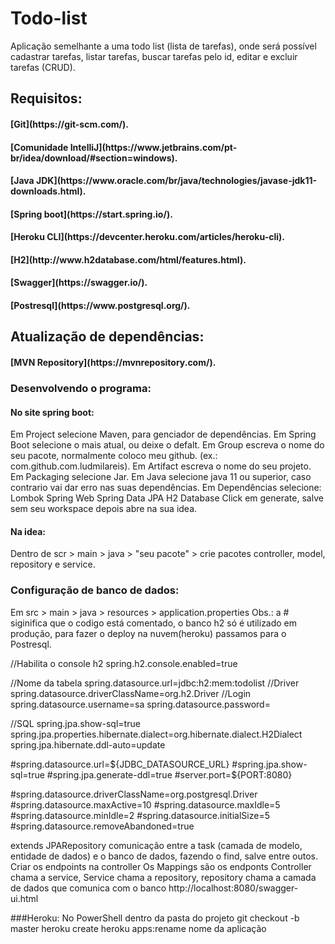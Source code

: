 # Todo-list

Aplicação semelhante a uma todo list (lista de tarefas), onde será possível cadastrar tarefas, listar tarefas, buscar tarefas pelo id, editar e excluir tarefas (CRUD).



## Requisitos:

<h4>[Git](https://git-scm.com/).</h4>
<h4>[Comunidade IntelliJ](https://www.jetbrains.com/pt-br/idea/download/#section=windows).</h4>
<h4>[Java JDK](https://www.oracle.com/br/java/technologies/javase-jdk11-downloads.html).</h4>
<h4>[Spring boot](https://start.spring.io/).</h4>
<h4>[Heroku CLI](https://devcenter.heroku.com/articles/heroku-cli).</h4>
<h4>[H2](http://www.h2database.com/html/features.html).</h4>
<h4>[Swagger](https://swagger.io/).</h4>
<h4>[Postresql](https://www.postgresql.org/).</h4>

## Atualização de dependências:

<h4>[MVN Repository](https://mvnrepository.com/).</h4>

### Desenvolvendo o programa:

<h4>No site spring boot:</h4>

Em Project selecione Maven, para genciador de dependências.
Em Spring Boot selecione o mais atual, ou deixe o defalt.
Em Group escreva o nome do seu pacote, normalmente coloco meu github. (ex.: com.github.com.ludmilareis).
Em Artifact escreva o nome do seu projeto.
Em Packaging selecione Jar.
Em Java selecione java 11 ou superior, caso contrario vai dar erro nas suas dependências.
Em Dependências selecione:
Lombok
Spring Web
Spring Data JPA
H2 Database
Click em generate, salve sem seu workspace depois abre na sua idea.

<h4>Na idea:</h4>
Dentro de scr > main > java > "seu pacote" > crie pacotes controller, model, repository e service.

### Configuração de banco de dados:

Em src > main > java > resources > application.properties
Obs.: a # siginifica que o codigo está comentado, o banco h2 só é utilizado em produção, para fazer o deploy na nuvem(heroku) passamos para o Postresql.

//Habilita o console h2
spring.h2.console.enabled=true

//Nome da tabela
spring.datasource.url=jdbc:h2:mem:todolist
//Driver
spring.datasource.driverClassName=org.h2.Driver
//Login
spring.datasource.username=sa
spring.datasource.password=

//SQL
spring.jpa.show-sql=true
spring.jpa.properties.hibernate.dialect=org.hibernate.dialect.H2Dialect
spring.jpa.hibernate.ddl-auto=update


#spring.datasource.url=${JDBC_DATASOURCE_URL}
#spring.jpa.show-sql=true
#spring.jpa.generate-ddl=true
#server.port=${PORT:8080}

#spring.datasource.driverClassName=org.postgresql.Driver
#spring.datasource.maxActive=10
#spring.datasource.maxIdle=5
#spring.datasource.minIdle=2
#spring.datasource.initialSize=5
#spring.datasource.removeAbandoned=true

extends JPARepository comunicação entre a task (camada de modelo, entidade de dados) e o banco de dados, fazendo o find, salve entre outos.
Criar os endpoints na controller
Os Mappings são os endponts
Controller chama a service, Service chama a repository, repository chama a camada de dados que comunica com o banco
http://localhost:8080/swagger-ui.html

###Heroku:
No PowerShell dentro da pasta do projeto 
git checkout -b master
heroku create
heroku apps:rename nome da aplicação

